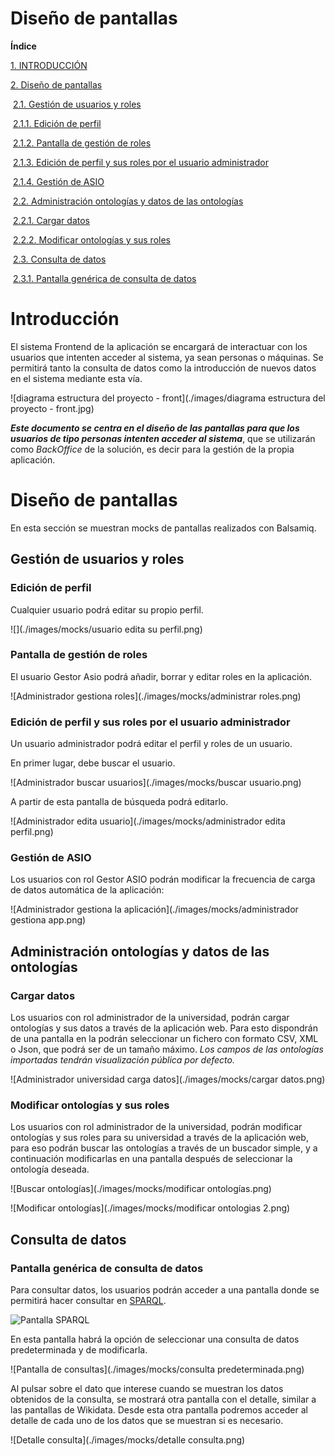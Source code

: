

# Diseño de pantallas



**Índice**

[1. INTRODUCCIÓN](#introducción)

[2. Diseño de pantallas](#diseño-de-pantallas)

​	[2.1. Gestión de usuarios y roles](#gestión-de-usuarios-y-roles)

​		[2.1.1. Edición de perfil](#edición-de-perfil)

​		[2.1.2. Pantalla de gestión de roles](#pantalla-de-gestión-de-roles)

​		[2.1.3. Edición de perfil y sus roles por el usuario administrador](#edición-de-perfil-y-sus-roles-por-el-usuario-administrador)

​		[2.1.4. Gestión de ASIO](#gestión-de-asio)

​	[2.2. Administración ontologías y datos de las ontologías](#administración-ontologías-y-datos-de-las-ontologías)

​		[2.2.1. Cargar datos](#cargar-datos)

​		[2.2.2. Modificar ontologías y sus roles](#modificar-ontologías-y-sus-roles)

​	[2.3. Consulta de datos](#consulta-de-datos)

​		[2.3.1. Pantalla genérica de consulta de datos](#pantalla-genérica-de-consulta-de-datos)



Introducción
============

El sistema Frontend de la aplicación se encargará de interactuar con los usuarios que intenten acceder al sistema, ya sean personas o máquinas. Se permitirá tanto la consulta de datos como la introducción de nuevos datos en el sistema mediante esta vía.



![diagrama estructura del proyecto - front](./images/diagrama estructura del proyecto - front.jpg)



***Este documento se centra en el diseño de las pantallas para que los usuarios de tipo personas intenten acceder al sistema***, que se utilizarán como *BackOffice* de la solución, es decir para la gestión de la propia aplicación.

Diseño de pantallas
===================

En esta sección se muestran mocks de pantallas realizados con Balsamiq.



Gestión de usuarios y roles
---------------------------



### Edición de perfil

Cualquier usuario podrá editar su propio perfil.

![](./images/mocks/usuario edita su perfil.png)



### Pantalla de gestión de roles

El usuario Gestor Asio podrá añadir, borrar y editar roles en la aplicación.

![Administrador gestiona roles](./images/mocks/administrar roles.png)



### Edición de perfil y sus roles por el usuario administrador

Un usuario administrador podrá editar el perfil y roles de un usuario.

En primer lugar, debe buscar el usuario.

![Administrador buscar usuarios](./images/mocks/buscar usuario.png)



A partir de esta pantalla de búsqueda podrá editarlo.

![Administrador edita usuario](./images/mocks/administrador edita perfil.png)



### Gestión de ASIO

Los usuarios con rol Gestor ASIO podrán modificar la frecuencia de carga
de datos automática de la aplicación:

![Administrador gestiona la aplicación](./images/mocks/administrador gestiona app.png)



Administración ontologías y datos de las ontologías
---------------------------------------------------

### Cargar datos

Los usuarios con rol administrador de la universidad, podrán cargar ontologías y sus datos a través de la aplicación web. Para esto dispondrán de una pantalla en la podrán seleccionar un fichero con formato CSV, XML o Json, que podrá ser de un tamaño máximo. *Los campos de las ontologías importadas tendrán visualización pública por defecto.*

![Administrador universidad carga datos](./images/mocks/cargar datos.png)

### Modificar ontologías y sus roles

Los usuarios con rol administrador de la universidad, podrán modificar ontologías y sus roles para su universidad a través de la aplicación web, para eso podrán buscar las ontologías a través de un buscador simple, y a continuación modificarlas en una pantalla después de seleccionar la ontología deseada.

![Buscar ontologías](./images/mocks/modificar ontologías.png)

![Modificar ontologías](./images/mocks/modificar ontologias 2.png)



Consulta de datos
-----------------

### Pantalla genérica de consulta de datos

Para consultar datos, los usuarios podrán acceder a una pantalla donde se permitirá hacer consultar en [SPARQL](https://es.wikipedia.org/wiki/SPARQL).

![Pantalla SPARQL](./images/mocks/consulta.png)



En esta pantalla habrá la opción de seleccionar una consulta de datos predeterminada y de modificarla.

![Pantalla de consultas](./images/mocks/consulta predeterminada.png)



Al pulsar sobre el dato que interese cuando se muestran los datos obtenidos de la consulta, se mostrará otra pantalla con el detalle, similar a las pantallas de Wikidata. Desde esta otra pantalla podremos acceder al detalle de cada uno de los datos que se muestran si es necesario.

![Detalle consulta](./images/mocks/detalle consulta.png)


